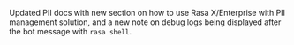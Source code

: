 Updated PII docs with new section on how to use Rasa X/Enterprise with PII management solution, and a new note on debug
logs being displayed after the bot message with `rasa shell`.

